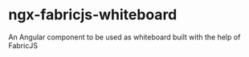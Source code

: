 # ngx-fabricjs-whiteboard
An Angular component to be used as whiteboard built with the help of FabricJS

